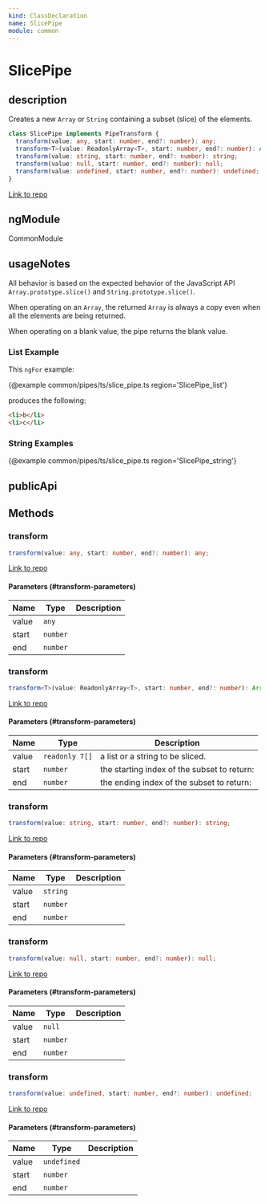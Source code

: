 ```yaml
---
kind: ClassDeclaration
name: SlicePipe
module: common
---
```


# SlicePipe

## description

Creates a new `Array` or `String` containing a subset (slice) of the elements.

```ts
class SlicePipe implements PipeTransform {
  transform(value: any, start: number, end?: number): any;
  transform<T>(value: ReadonlyArray<T>, start: number, end?: number): Array<T>;
  transform(value: string, start: number, end?: number): string;
  transform(value: null, start: number, end?: number): null;
  transform(value: undefined, start: number, end?: number): undefined;
}
```

[Link to repo](https://github.com/timdeschryver/angular/blob/master/packages/common/src/pipes/slice_pipe.ts#L47-L81)

## ngModule

CommonModule

## usageNotes

All behavior is based on the expected behavior of the JavaScript API `Array.prototype.slice()`
and `String.prototype.slice()`.

When operating on an `Array`, the returned `Array` is always a copy even when all
the elements are being returned.

When operating on a blank value, the pipe returns the blank value.

### List Example

This `ngFor` example:

{@example common/pipes/ts/slice_pipe.ts region='SlicePipe_list'}

produces the following:

```html
<li>b</li>
<li>c</li>
```

### String Examples

{@example common/pipes/ts/slice_pipe.ts region='SlicePipe_string'}

## publicApi

## Methods

### transform

```ts
transform(value: any, start: number, end?: number): any;
```

[Link to repo](https://github.com/timdeschryver/angular/blob/master/packages/common/src/pipes/slice_pipe.ts#L68-L76)

#### Parameters (#transform-parameters)

| Name  | Type     | Description |
| ----- | -------- | ----------- |
| value | `any`    |             |
| start | `number` |             |
| end   | `number` |             |

### transform

```ts
transform<T>(value: ReadonlyArray<T>, start: number, end?: number): Array<T>;
```

[Link to repo](https://github.com/timdeschryver/angular/blob/master/packages/common/src/pipes/slice_pipe.ts#L64-L64)

#### Parameters (#transform-parameters)

| Name  | Type           | Description                                 |
| ----- | -------------- | ------------------------------------------- |
| value | `readonly T[]` | a list or a string to be sliced.            |
| start | `number`       | the starting index of the subset to return: |
| end   | `number`       | the ending index of the subset to return:   |

### transform

```ts
transform(value: string, start: number, end?: number): string;
```

[Link to repo](https://github.com/timdeschryver/angular/blob/master/packages/common/src/pipes/slice_pipe.ts#L65-L65)

#### Parameters (#transform-parameters)

| Name  | Type     | Description |
| ----- | -------- | ----------- |
| value | `string` |             |
| start | `number` |             |
| end   | `number` |             |

### transform

```ts
transform(value: null, start: number, end?: number): null;
```

[Link to repo](https://github.com/timdeschryver/angular/blob/master/packages/common/src/pipes/slice_pipe.ts#L66-L66)

#### Parameters (#transform-parameters)

| Name  | Type     | Description |
| ----- | -------- | ----------- |
| value | `null`   |             |
| start | `number` |             |
| end   | `number` |             |

### transform

```ts
transform(value: undefined, start: number, end?: number): undefined;
```

[Link to repo](https://github.com/timdeschryver/angular/blob/master/packages/common/src/pipes/slice_pipe.ts#L67-L67)

#### Parameters (#transform-parameters)

| Name  | Type        | Description |
| ----- | ----------- | ----------- |
| value | `undefined` |             |
| start | `number`    |             |
| end   | `number`    |             |
